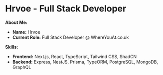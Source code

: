 # Hrvoe - Full Stack Developer

**About Me:**

* **Name:** Hrvoe
* **Current Role:** Full Stack Developer @ WhereYouAt.co.uk

**Skills:**

* **Frontend:** Next.js, React, TypeScript, Tailwind CSS, ShadCN
* **Backend:** Express, NestJS, Prisma, TypeORM, PostgreSQL, MongoDB, GraphQL
